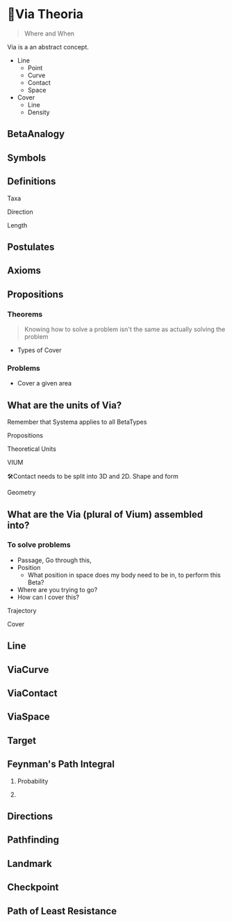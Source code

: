 # 🔻<via>Via Theoria</via>

> Where and When

Via is a an abstract concept.

- Line
    - Point
    - Curve
    - Contact
    - Space
- Cover
    - Line
    - Density

## BetaAnalogy

## Symbols

## Definitions

Taxa

Direction

Length

## Postulates

## Axioms

## Propositions

### Theorems

> Knowing how to solve a problem isn't the same as actually solving the problem

- Types of Cover

### Problems

- Cover a given area

## What are the units of Via?

Remember that Systema applies to all BetaTypes

Propositions

Theoretical Units

VIUM

🛠<dev>Contact needs to be split into 3D and 2D. Shape and form</dev>

Geometry

## What are the Via (plural of Vium) assembled into?

### To solve problems

- Passage, Go through this,
- Position
    - What position in space does my body need to be in, to perform this Beta?
- Where are you trying to go?
- How can I cover this?

Trajectory

Cover

## Line

## ViaCurve

## ViaContact

## ViaSpace

## Target

## Feynman's Path Integral

1. Probability

2.

## Directions

## Pathfinding

## Landmark

## Checkpoint

## Path of Least Resistance
